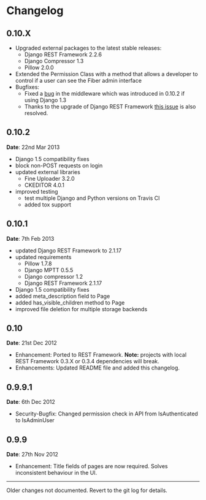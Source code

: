 # Changelog

## 0.10.X

* Upgraded external packages to the latest stable releases:
  * Django REST Framework 2.2.6
  * Django Compressor 1.3
  * Pillow 2.0.0
* Extended the Permission Class with a method that allows a developer to control if
  a user can see the Fiber admin interface
* Bugfixes:
  * Fixed a [bug][issue171] in the middleware which was introduced in 0.10.2 if using Django 1.3
  * Thanks to the upgrade of Django REST Framework [this issue][issue] is also resolved.

[issue171]: https://github.com/ridethepony/django-fiber/pull/171
[issue]: https://gitub.com/tomchristie/django-rest-framework/issues/705 


## 0.10.2

**Date**: 22nd Mar 2013

* Django 1.5 compatibility fixes
* block non-POST requests on login
* updated external libraries
  * Fine Uploader 3.2.0
  * CKEDITOR 4.0.1
* improved testing
  * test multiple Django and Python versions on Travis CI
  * added tox support


## 0.10.1

**Date**: 7th Feb 2013

* updated Django REST Framework to 2.1.17
* updated requirements
  * Pillow 1.7.8
  * Django MPTT 0.5.5
  * Django compressor 1.2
  * Django REST Framework 2.1.17
* Django 1.5 compatibility fixes
* added meta_description field to Page
* added has_visible_children method to Page
* improved file deletion for multiple storage backends


## 0.10

**Date**: 21st Dec 2012

* Enhancement: Ported to REST Framework. **Note:** projects with local REST Framework 0.3.X or 0.3.4
dependencies will break.
* Enhancements: Updated README file and added this changelog.


## 0.9.9.1

**Date**: 6th Dec 2012

* Security-Bugfix: Changed permission check in API from IsAuthenticated to IsAdminUser


## 0.9.9

**Date**: 27th Nov 2012

* Enhancement: Title fields of pages are now required. Solves inconsistent behaviour in the UI.

---

Older changes not documented. Revert to the git log for details.
